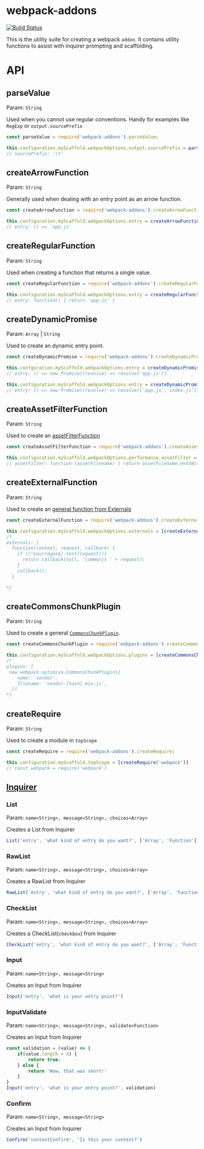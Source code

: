 # webpack-addons

[![Build Status](https://travis-ci.org/webpack-contrib/webpack-addons.svg?branch=master)](https://travis-ci.org/webpack-contrib/webpack-addons)

This is the utility suite for creating a webpack `addon`. It contains utility functions to assist with inquirer prompting and scaffolding.

# API

## parseValue  

Param: `String`

Used when you cannot use regular conventions. Handy for examples like `RegExp` or `output.sourcePrefix`

```js
const parseValue = require('webpack-addons').parseValue;

this.configuration.myScaffold.webpackOptions.output.sourcePrefix = parseValue('\t')
// sourcePrefix: '\t'
```
## createArrowFunction

Param: `String`

Generally used when dealing with an entry point as an arrow function.

```js
const createArrowFunction = require('webpack-addons').createArrowFunction;

this.configuration.myScaffold.webpackOptions.entry = createArrowFunction('app.js')
// entry: () => 'app.js'
```

## createRegularFunction

Param: `String`

Used when creating a function that returns a single value.
```js
const createRegularFunction = require('webpack-addons').createRegularFunction;

this.configuration.myScaffold.webpackOptions.entry = createRegularFunction('app.js')
// entry: function() { return 'app.js' }
```
## createDynamicPromise

Param: `Array` | `String`

Used to create an dynamic entry point.

```js
const createDynamicPromise = require('webpack-addons').createDynamicPromise;

this.confguration.myScaffold.webpackOptions.entry = createDynamicPromise('app.js')
// entry: () => new Promise((resolve) => resolve('app.js'))

this.configuration.myScaffold.webpackOptions.entry = createDynamicPromise(['app.js', 'index.js'])
// entry: () => new Promise((resolve) => resolve(['app.js','index.js']))
```

## createAssetFilterFunction

Param: `String`

Used to create an [assetFilterFunction](https://webpack.js.org/configuration/performance/#performance-assetfilter)

```js
const createAssetFilterFunction = require('webpack-addons').createAssetFilterFunction;

this.configuration.myScaffold.webpackOptions.performance.assetFilter = createAssetFilterFunction('js')
// assetFilter: function (assetFilename) { return assetFilename.endsWith('.js'); }
```

## createExternalFunction

Param: `String`

Used to create an [general function from Externals](https://webpack.js.org/configuration/externals/#function)

```js
const createExternalFunction = require('webpack-addons').createExternalFunction;

this.configuration.myScaffold.webpackOptions.externals = [createExternalFunction('^yourregex$')]
/*
externals: [
  function(context, request, callback) {
    if (/^yourregex$/.test(request)){
      return callback(null, 'commonjs ' + request);
    }
    callback();
  }

*/
```
## createCommonsChunkPlugin

Param: `String`

Used to create a general [`CommonsChunkPlugin`](https://webpack.js.org/plugins/commons-chunk-plugin/).

```js
const createCommonsChunkPlugin = require('webpack-addons').createCommonsChunkPlugin;

this.configuration.myScaffold.webpackOptions.plugins = [createCommonsChunkPlugin('vendor')]
/*
plugins: [
 new webpack.optimize.CommonsChunkPlugin({
    name: 'vendor',
    filename: 'vendor-[hash].min.js',
  })
*/
```

## createRequire

Param: `String`

Used to create a module in `topScope`

```js
const createRequire = require('webpack-addons').createRequire;

this.configuration.myScaffold.topScope = [createRequire('webpack')]
// const webpack = require('webpack')
```

## [Inquirer](https://github.com/SBoudrias/Inquirer.js/#prompt-types)

### List

Param: `name<String>, message<String>, choices<Array>`

Creates a List from Inquirer
```js
List('entry', 'what kind of entry do you want?', ['Array', 'Function'])
```

### RawList 

Param: `name<String>, message<String>, choices<Array>`

Creates a RawList from Inquirer
```js
RawList('entry', 'what kind of entry do you want?', ['Array', 'Function'])
```

### CheckList

Param: `name<String>, message<String>, choices<Array>`

Creates a CheckList(`checkbox`) from Inquirer
```js
CheckList('entry', 'what kind of entry do you want?', ['Array', 'Function'])
```

### Input 

Param: `name<String>, message<String>`

Creates an Input from Inquirer
```js
Input('entry', 'what is your entry point?')
```

### InputValidate

Param: `name<String>, message<String>, validate<Function>`

Creates an Input from Inquirer
```js
const validation = (value) => {
    if(value.length > 4) {
        return true;
    } else {
        return 'Wow, that was short!'
    }
}
Input('entry', 'what is your entry point?', validation)
```

### Confirm

Param: `name<String>, message<String>`

Creates an Input from Inquirer
```js
Confirm('contextConfirm', 'Is this your context?')
```
